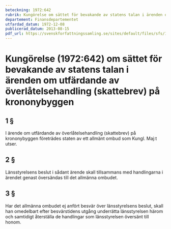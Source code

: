 ```yaml
---
beteckning: 1972:642
rubrik: Kungörelse om sättet för bevakande av statens talan i ärenden om utfärdande av överlåtelsehandling (skattebrev) på krononybyggen
departement: Finansdepartementet
utfardad_datum: 1972-12-08
publicerad_datum: 2013-08-15
pdf_url: https://svenskforfattningssamling.se/sites/default/files/sfs/1972-12/SFS1972-642.pdf
---
```


# Kungörelse (1972:642) om sättet för bevakande av statens talan i ärenden om utfärdande av överlåtelsehandling (skattebrev) på krononybyggen

## 1 §

I ärende om utfärdande av överlåtelsehandling (skattebrev) på krononybyggen företrädes staten av ett allmänt ombud som Kungl. Maj:t utser.

## 2 §

Länsstyrelsens beslut i sådant ärende skall tillsammans med handlingarna i ärendet genast översändas till det allmänna ombudet.

## 3 §

Har det allmänna ombudet ej anfört besvär över länsstyrelsens beslut, skall han omedelbart efter besvärstidens utgång underrätta länsstyrelsen härom och samtidigt återställa de handlingar som länsstyrelsen översänt till honom.